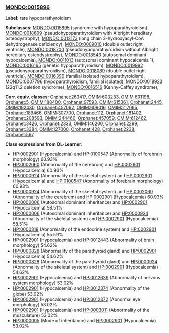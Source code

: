 
### [MONDO:0015896](http://purl.obolibrary.org/obo/MONDO_0015896)
**Label:** rare hypoparathyroidism

**Subclasses:** [MONDO:0015895](http://purl.obolibrary.org/obo/MONDO_0015895) (syndrome with hypoparathyroidism), [MONDO:0018699](http://purl.obolibrary.org/obo/MONDO_0018699) (pseudohypoparathyroidism with Albright hereditary osteodystrophy), [MONDO:0012173](http://purl.obolibrary.org/obo/MONDO_0012173) (long chain 3-hydroxyacyl-CoA dehydrogenase deficiency), [MONDO:0009010](http://purl.obolibrary.org/obo/MONDO_0009010) (double outlet right ventricle), [MONDO:0018700](http://purl.obolibrary.org/obo/MONDO_0018700) (pseudohypoparathyroidism without Albright hereditary osteodystrophy), [MONDO:0018543](http://purl.obolibrary.org/obo/MONDO_0018543) (autosomal dominant hypocalcemia), [MONDO:0011013](http://purl.obolibrary.org/obo/MONDO_0011013) (autosomal dominant hypocalcemia 1), [MONDO:0016165](http://purl.obolibrary.org/obo/MONDO_0016165) (genetic hypoparathyroidism), [MONDO:0019992](http://purl.obolibrary.org/obo/MONDO_0019992) (pseudohypoparathyroidism), [MONDO:0018089](http://purl.obolibrary.org/obo/MONDO_0018089) (double outlet right ventricle), [MONDO:0016390](http://purl.obolibrary.org/obo/MONDO_0016390) (familial isolated hypoparathyroidism), [MONDO:0007796](http://purl.obolibrary.org/obo/MONDO_0007796) (hypoparathyroidism, familial isolated), [MONDO:0018923](http://purl.obolibrary.org/obo/MONDO_0018923) (22q11.2 deletion syndrome), [MONDO:0016516](http://purl.obolibrary.org/obo/MONDO_0016516) (Kenny-Caffey syndrome), 

**Corr. equiv. classes:** [Orphanet:263417](http://www.orpha.net/ORDO/Orphanet_263417), [OMIM:603233](http://purl.obolibrary.org/obo/OMIM_603233), [OMIM:601198](http://purl.obolibrary.org/obo/OMIM_601198), [Orphanet:5](http://www.orpha.net/ORDO/Orphanet_5), [OMIM:188400](http://purl.obolibrary.org/obo/OMIM_188400), [Orphanet:97593](http://www.orpha.net/ORDO/Orphanet_97593), [OMIM:615361](http://purl.obolibrary.org/obo/OMIM_615361), [Orphanet:2445](http://www.orpha.net/ORDO/Orphanet_2445), [OMIM:192430](http://purl.obolibrary.org/obo/OMIM_192430), [Orphanet:457062](http://www.orpha.net/ORDO/Orphanet_457062), [OMIM:609016](http://purl.obolibrary.org/obo/OMIM_609016), [OMIM:217095](http://purl.obolibrary.org/obo/OMIM_217095), [Orphanet:189466](http://www.orpha.net/ORDO/Orphanet_189466), [OMIM:307700](http://purl.obolibrary.org/obo/OMIM_307700), [Orphanet:112](http://www.orpha.net/ORDO/Orphanet_112), [Orphanet:181402](http://www.orpha.net/ORDO/Orphanet_181402), [Orphanet:208593](http://www.orpha.net/ORDO/Orphanet_208593), [OMIM:244460](http://purl.obolibrary.org/obo/OMIM_244460), [Orphanet:457059](http://www.orpha.net/ORDO/Orphanet_457059), [OMIM:612462](http://purl.obolibrary.org/obo/OMIM_612462), [Orphanet:3426](http://www.orpha.net/ORDO/Orphanet_3426), [Orphanet:2333](http://www.orpha.net/ORDO/Orphanet_2333), [OMIM:146200](http://purl.obolibrary.org/obo/OMIM_146200), [Orphanet:2299](http://www.orpha.net/ORDO/Orphanet_2299), [Orphanet:3384](http://www.orpha.net/ORDO/Orphanet_3384), [OMIM:127000](http://purl.obolibrary.org/obo/OMIM_127000), [Orphanet:428](http://www.orpha.net/ORDO/Orphanet_428), [Orphanet:2238](http://www.orpha.net/ORDO/Orphanet_2238), [Orphanet:567](http://www.orpha.net/ORDO/Orphanet_567), 

**Class expressions from DL-Learner:**

- [HP:0002901](http://purl.obolibrary.org/obo/HP_0002901) (Hypocalcemia) and [HP:0100547](http://purl.obolibrary.org/obo/HP_0100547) (Abnormality of forebrain morphology) 60.93%
- [HP:0002060](http://purl.obolibrary.org/obo/HP_0002060) (Abnormality of the cerebrum) and [HP:0002901](http://purl.obolibrary.org/obo/HP_0002901) (Hypocalcemia) 60.93%
- [HP:0000924](http://purl.obolibrary.org/obo/HP_0000924) (Abnormality of the skeletal system) and [HP:0002901](http://purl.obolibrary.org/obo/HP_0002901) (Hypocalcemia) and [HP:0100547](http://purl.obolibrary.org/obo/HP_0100547) (Abnormality of forebrain morphology) 60.93%
- [HP:0000924](http://purl.obolibrary.org/obo/HP_0000924) (Abnormality of the skeletal system) and [HP:0002060](http://purl.obolibrary.org/obo/HP_0002060) (Abnormality of the cerebrum) and [HP:0002901](http://purl.obolibrary.org/obo/HP_0002901) (Hypocalcemia) 60.93%
- [HP:0000006](http://purl.obolibrary.org/obo/HP_0000006) (Autosomal dominant inheritance) and [HP:0002901](http://purl.obolibrary.org/obo/HP_0002901) (Hypocalcemia) 58.51%
- [HP:0000006](http://purl.obolibrary.org/obo/HP_0000006) (Autosomal dominant inheritance) and [HP:0000924](http://purl.obolibrary.org/obo/HP_0000924) (Abnormality of the skeletal system) and [HP:0002901](http://purl.obolibrary.org/obo/HP_0002901) (Hypocalcemia) 58.51%
- [HP:0000818](http://purl.obolibrary.org/obo/HP_0000818) (Abnormality of the endocrine system) and [HP:0002901](http://purl.obolibrary.org/obo/HP_0002901) (Hypocalcemia) 55.59%
- [HP:0002901](http://purl.obolibrary.org/obo/HP_0002901) (Hypocalcemia) and [HP:0012443](http://purl.obolibrary.org/obo/HP_0012443) (Abnormality of brain morphology) 54.62%
- [HP:0000828](http://purl.obolibrary.org/obo/HP_0000828) (Abnormality of the parathyroid gland) and [HP:0002901](http://purl.obolibrary.org/obo/HP_0002901) (Hypocalcemia) 54.62%
- [HP:0000828](http://purl.obolibrary.org/obo/HP_0000828) (Abnormality of the parathyroid gland) and [HP:0000924](http://purl.obolibrary.org/obo/HP_0000924) (Abnormality of the skeletal system) and [HP:0002901](http://purl.obolibrary.org/obo/HP_0002901) (Hypocalcemia) 54.62%
- [HP:0002901](http://purl.obolibrary.org/obo/HP_0002901) (Hypocalcemia) and [HP:0012639](http://purl.obolibrary.org/obo/HP_0012639) (Abnormality of nervous system morphology) 53.02%
- [HP:0002901](http://purl.obolibrary.org/obo/HP_0002901) (Hypocalcemia) and [HP:0012374](http://purl.obolibrary.org/obo/HP_0012374) (Abnormality of the globe) 53.02%
- [HP:0002901](http://purl.obolibrary.org/obo/HP_0002901) (Hypocalcemia) and [HP:0012372](http://purl.obolibrary.org/obo/HP_0012372) (Abnormal eye morphology) 53.02%
- [HP:0002901](http://purl.obolibrary.org/obo/HP_0002901) (Hypocalcemia) and [HP:0003011](http://purl.obolibrary.org/obo/HP_0003011) (Abnormality of the musculature) 53.02%
- [HP:0000005](http://purl.obolibrary.org/obo/HP_0000005) (Mode of inheritance) and [HP:0002901](http://purl.obolibrary.org/obo/HP_0002901) (Hypocalcemia) 53.02%


